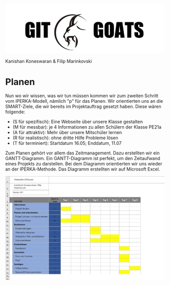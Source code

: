 ![](Bilder/GitGoats.png)

Kanishan Koneswaran & Filip Marinkovski

# Planen

Nun wo wir wissen, was wir tun müssen kommen wir zum zweiten Schritt vom IPERKA-Modell, nämlich "p" für das Planen.
Wir orientierten uns an die SMART-Ziele, die wir bereits im Projektauftrag gesetzt haben. Diese wären folgende:

- (S für spezifisch): Eine Webseite über unsere Klasse gestalten
- (M für messbar): je 4 Informationen zu allen Schülern der Klasse PE21a
- (A für attraktiv): Mehr über unsere Mitschüler lernen
- (R für realistisch): ohne dritte Hilfe Probleme lösen
- (T für terminiert): Startdatum 16.05; Enddatum, 11.07

Zum Planen gehört vor allem das Zeitmanagement. Dazu erstellten wir ein GANTT-Diagramm. Ein GANTT-Diagramm ist perfekt, um den Zeitaufwand eines Projekts zu darstellen. Bei dem Diagramm orientierten wir uns wieder an der IPERKA-Methode. Das Diagramm erstellten wir auf Microsoft Excel.

![](Bilder/GANTT.png)